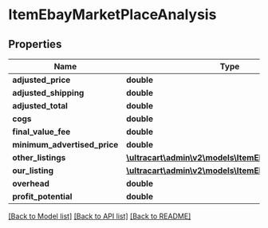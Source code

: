 # ItemEbayMarketPlaceAnalysis

## Properties
Name | Type | Description | Notes
------------ | ------------- | ------------- | -------------
**adjusted_price** | **double** |  | [optional] 
**adjusted_shipping** | **double** |  | [optional] 
**adjusted_total** | **double** |  | [optional] 
**cogs** | **double** |  | [optional] 
**final_value_fee** | **double** |  | [optional] 
**minimum_advertised_price** | **double** |  | [optional] 
**other_listings** | [**\\ultracart\admin\v2\models\ItemEbayMarketListing[]**](ItemEbayMarketListing.md) |  | [optional] 
**our_listing** | [**\\ultracart\admin\v2\models\ItemEbayMarketListing**](ItemEbayMarketListing.md) |  | [optional] 
**overhead** | **double** |  | [optional] 
**profit_potential** | **double** |  | [optional] 

[[Back to Model list]](../README.md#documentation-for-models) [[Back to API list]](../README.md#documentation-for-api-endpoints) [[Back to README]](../README.md)


